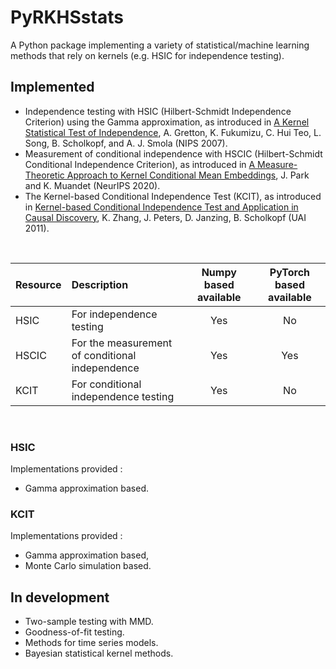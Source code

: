 # PyRKHSstats
A Python package implementing a variety of statistical/machine learning methods 
that rely on kernels (e.g. HSIC for independence testing).

## Implemented
- Independence testing with HSIC (Hilbert-Schmidt Independence Criterion) using
  the Gamma approximation, as introduced in
  [A Kernel Statistical Test of Independence](https://papers.nips.cc/paper/2007/hash/d5cfead94f5350c12c322b5b664544c1-Abstract.html), 
  A. Gretton, K. Fukumizu, C. Hui Teo, L. Song, B. Scholkopf, and A. J. Smola 
  (NIPS 2007).
- Measurement of conditional independence with HSCIC (Hilbert-Schmidt 
  Conditional Independence Criterion), as introduced in 
  [A Measure-Theoretic Approach to Kernel Conditional Mean Embeddings](https://papers.nips.cc/paper/2020/hash/f340f1b1f65b6df5b5e3f94d95b11daf-Abstract.html),
  J. Park and K. Muandet (NeurIPS 2020).
- The Kernel-based Conditional Independence Test (KCIT), as introduced in 
  [Kernel-based Conditional Independence Test and Application in Causal 
  Discovery](https://arxiv.org/abs/1202.3775), K. Zhang, J. Peters, D. Janzing,
  B. Scholkopf (UAI 2011).

<br>

| Resource | Description | Numpy based available | PyTorch based available |
| :---  | :--- | :----: |:----: |
| HSIC | For independence testing | Yes | No |
| HSCIC | For the measurement of conditional independence | Yes | Yes |
| KCIT | For conditional independence testing | Yes | No |

<br>

### HSIC
Implementations provided :
- Gamma approximation based.

### KCIT
Implementations provided :
- Gamma approximation based,
- Monte Carlo simulation based.
  

## In development
- Two-sample testing with MMD.
- Goodness-of-fit testing.
- Methods for time series models.
- Bayesian statistical kernel methods.